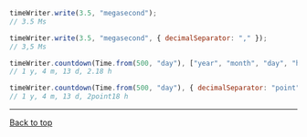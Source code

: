```javascript
timeWriter.write(3.5, "megasecond");
// 3.5 Ms

timeWriter.write(3.5, "megasecond", { decimalSeparator: "," });
// 3,5 Ms

timeWriter.countdown(Time.from(500, "day"), ["year", "month", "day", "hour"]);
// 1 y, 4 m, 13 d, 2.18 h

timeWriter.countdown(Time.from(500, "day"), { decimalSeparator: "point" }, ["year", "month", "day", "hour"]);
// 1 y, 4 m, 13 d, 2point18 h
```

---

[Back to top](_index_.timewritersettings.html#index)
